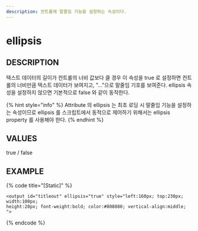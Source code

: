 ```yaml
---
description: 컨트롤에 말줄임 기능을 설정하는 속성이다.
---
```


# ellipsis

## DESCRIPTION

텍스트 데이터의 길이가 컨트롤의 너비 값보다 클 경우 이 속성을 true 로 설정하면 컨트롤의 너비만큼 텍스트 데이터가 보여지고, "..."으로 말줄임 기호를 보여준다. ellipsis 속성을 설정하지 않으면 기본적으로 false 와 같이 동작한다.

{% hint style="info" %}
Attribute 의 ellipsis 는 최초 로딩 시 말줄임 기능을 설정하는 속성이므로 ellipsis 를 스크립트에서 동적으로 제어하기 위해서는 ellipsis property 를 사용해야 한다.
{% endhint %}

## VALUES

true / false

## EXAMPLE

{% code title="\[Static\]" %}
```markup
<output id="titleout" ellipsis="true" style="left:160px; top:230px; width:100px; 
height:20px; font-weight:bold; color:#808080; vertical-align:middle; ">
```
{% endcode %}

